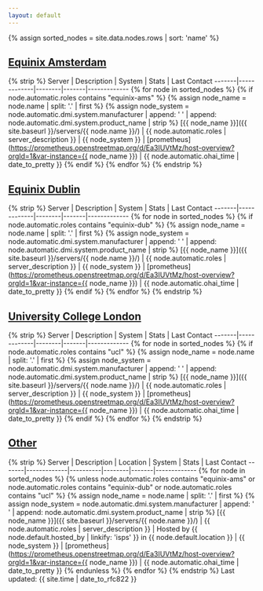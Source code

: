 ```yaml
---
layout: default
---
```


{% assign sorted_nodes = site.data.nodes.rows | sort: 'name' %}

## [Equinix Amsterdam](#equinix-amsterdam)

{% strip %}
Server | Description | System | Stats | Last Contact
-------|-------------|--------|-------|-------------
{% for node in sorted_nodes %}
{% if node.automatic.roles contains "equinix-ams" %}
{% assign node_name = node.name | split: '.' | first %}
{% assign node_system =  node.automatic.dmi.system.manufacturer  | append: ' ' | append: node.automatic.dmi.system.product_name | strip %}
[{{ node_name }}]({{ site.baseurl }}/servers/{{ node.name }}/) | {{ node.automatic.roles | server_description }} | {{ node_system }} | [prometheus](https://prometheus.openstreetmap.org/d/Ea3IUVtMz/host-overview?orgId=1&var-instance={{ node_name }}) | {{ node.automatic.ohai_time | date_to_pretty }}
{% endif %}
{% endfor %}
{% endstrip %}

## [Equinix Dublin](#equinix-dublin)

{% strip %}
Server | Description | System | Stats | Last Contact
-------|-------------|--------|-------|-------------
{% for node in sorted_nodes %}
{% if node.automatic.roles contains "equinix-dub" %}
{% assign node_name = node.name | split: '.' | first %}
{% assign node_system =  node.automatic.dmi.system.manufacturer  | append: ' ' | append: node.automatic.dmi.system.product_name | strip %}
[{{ node_name }}]({{ site.baseurl }}/servers/{{ node.name }}/) | {{ node.automatic.roles | server_description }} | {{ node_system }} | [prometheus](https://prometheus.openstreetmap.org/d/Ea3IUVtMz/host-overview?orgId=1&var-instance={{ node_name }}) | {{ node.automatic.ohai_time | date_to_pretty }}
{% endif %}
{% endfor %}
{% endstrip %}

## [University College London](#university-college-london)

{% strip %}
Server | Description | System | Stats | Last Contact
-------|-------------|--------|-------|-------------
{% for node in sorted_nodes %}
{% if node.automatic.roles contains "ucl" %}
{% assign node_name = node.name | split: '.' | first %}
{% assign node_system =  node.automatic.dmi.system.manufacturer  | append: ' ' | append: node.automatic.dmi.system.product_name | strip %}
[{{ node_name }}]({{ site.baseurl }}/servers/{{ node.name }}/) | {{ node.automatic.roles | server_description }} | {{ node_system }} | [prometheus](https://prometheus.openstreetmap.org/d/Ea3IUVtMz/host-overview?orgId=1&var-instance={{ node_name }}) | {{ node.automatic.ohai_time | date_to_pretty }}
{% endif %}
{% endfor %}
{% endstrip %}

## [Other](#other)

{% strip %}
Server | Description | Location | System | Stats | Last Contact
-------|-------------|----------|--------|-------|-------------
{% for node in sorted_nodes %}
{% unless node.automatic.roles contains "equinix-ams" or node.automatic.roles contains "equinix-dub" or node.automatic.roles contains "ucl" %}
{% assign node_name = node.name | split: '.' | first %}
{% assign node_system =  node.automatic.dmi.system.manufacturer  | append: ' ' | append: node.automatic.dmi.system.product_name | strip %}
[{{ node_name }}]({{ site.baseurl }}/servers/{{ node.name }}/) | {{ node.automatic.roles | server_description }} | Hosted by {{ node.default.hosted_by | linkify: 'isps' }} in {{ node.default.location }} | {{ node_system }} | [prometheus](https://prometheus.openstreetmap.org/d/Ea3IUVtMz/host-overview?orgId=1&var-instance={{ node_name }}) | {{ node.automatic.ohai_time | date_to_pretty }}
{% endunless %}
{% endfor %}
{% endstrip %}
Last updated: {{ site.time | date_to_rfc822 }}
